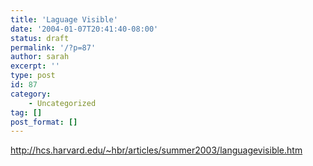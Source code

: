 ```yaml
---
title: 'Laguage Visible'
date: '2004-01-07T20:41:40-08:00'
status: draft
permalink: '/?p=87'
author: sarah
excerpt: ''
type: post
id: 87
category:
    - Uncategorized
tag: []
post_format: []
---
```

http://hcs.harvard.edu/~hbr/articles/summer2003/languagevisible.htm